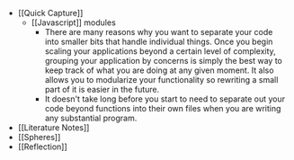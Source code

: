 - [[Quick Capture]]
    - [[Javascript]] modules
        - There are many reasons why you want to separate your code into smaller bits that handle individual things. Once you begin scaling your applications beyond a certain level of complexity, grouping your application by concerns is simply the best way to keep track of what you are doing at any given moment. It also allows you to modularize your functionality so rewriting a small part of it is easier in the future. 
        - It doesn't take long before you start to need to separate out your code beyond functions into their own files when you are writing any substantial program. 
- [[Literature Notes]]
- [[Spheres]] 
- [[Reflection]]
